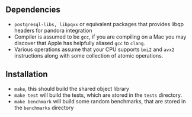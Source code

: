 ## ##

## Dependencies ##

- `postgresql-libs, libpqxx` or equivalent packages that provides libqp headers for pandora integration
- Compiler is assumed to be `gcc`, if you are compiling on a Mac you may discover that Apple has helpfully aliased `gcc` to `clang`.
- Various operations assume that your CPU supports `bmi2` and `avx2` instructions along with some collection of atomic operations.

## Installation ##

- `make`, this should build the shared object library 
- `make test` will build the tests, which are stored in the `tests` directory.
- `make benchmark` will build some random benchmarks, that are stored in the `benchmarks` directory

